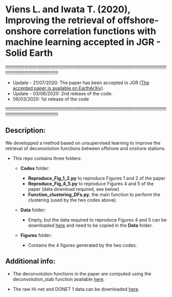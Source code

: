 # Viens L. and Iwata T. (2020), Improving the retrieval of offshore-onshore correlation functions with machine learning accepted in JGR - Solid Earth

!!!!!!!!!!!!!!!!!!!!!!!!!!!!!!!!!!!!!!!!!!!!!!!!!!!!!!!!!!!!!!!!!!!!!!!!!!!!!!!!!!!!!!!!!!!!!!!!!!!!!!!!!!!!!!!!!!!!!!!!!!!!!!!!!!!!!!!!!!!!!!!!!!!!!!!!!!!!!!!!!!!!!!

- Update - 21/07/2020: The paper has been accepted in JGR ([The accepted paper is available on EarthArXiv](https://eartharxiv.org/8ba5p/)).
- Update - 03/06/2020: 2nd release of the code.
- 06/03/2020: 1st release of the code

!!!!!!!!!!!!!!!!!!!!!!!!!!!!!!!!!!!!!!!!!!!!!!!!!!!!!!!!!!!!!!!!!!!!!!!!!!!!!!!!!!!!!!!!!!!!!!!!!!!!!!!!!!!!!!!!!!!!!!!!!!!!!!!!!!!!!!!!!!!!!!!!!!!!!!!!!!!!!!!!!!!!!!

## Description:
We developped a method based on unsupervised learning to improve the retrieval of deconvolution functions between offshore and onshore stations. 

* This repo contains three folders:
  * **Codes** folder:
    - **Reproduce_Fig_1_2.py** to reproduce Figures 1 and 2 of the paper
    - **Reproduce_Fig_4_5.py** to reproduce Figures 4 and 5 of the paper (data download required, see below)
    - **Function_clustering_DFs.py**, the main function to perform the clustering (used by the two codes above).

  * **Data** folder:
    - Empty, but the data required to reproduce Figures 4 and 5 can be downloaded [here](https://drive.google.com/file/d/1wbM-cN4gQ-MRhLOQaiXcHiXZ5Z5OOEsI/view?usp=sharing) and need to be copied in the **Data** folder.

  * **Figures** folder:
    - Contains the 4 figures generated by the two codes.

## **Additional info**:
  * The deconvolution functions in the paper are computed using the deconvolution_stab function available [here](https://github.com/lviens/2017_GJI/blob/master/Codes/Functions_GJI_2017.py).

  * The raw Hi-net and DONET 1 data can be downloaded [here](http://www.hinet.bosai.go.jp).
